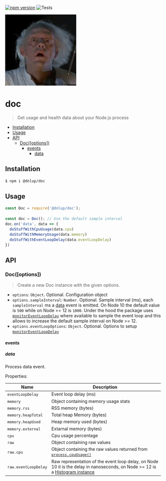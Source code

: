 [![npm version](https://badge.fury.io/js/%40dnlup%2Fdoc.svg)](https://badge.fury.io/js/%40dnlup%2Fdoc)
![Tests](https://github.com/dnlup/doc/workflows/Tests/badge.svg)

![doc brown](./doc.webp)

# doc

> Get usage and health data about your Node.js process

<!-- START doctoc generated TOC please keep comment here to allow auto update -->
<!-- DON'T EDIT THIS SECTION, INSTEAD RE-RUN doctoc TO UPDATE -->


- [Installation](#installation)
- [Usage](#usage)
- [API](#api)
  - [Doc([options])](#docoptions)
    - [events](#events)
      - [data](#data)

<!-- END doctoc generated TOC please keep comment here to allow auto update -->

## Installation

```bash
$ npm i @dnlup/doc
```

## Usage
```js
const Doc = require('@dnlup/doc');

const doc = Doc(); // Use the default sample interval
doc.on('data', data => {
  doStuffWithCpuUsage(data.cpu)
  doStuffWithMemoryUsage(data.memory)
  doStuffWithEventLoopDelay(data.eventLoopDelay)
})
```

## API

### Doc([options])

> Create a new Doc instance with the given options.

* `options`: `Object`. Optional. Configuration object
* `options.sampleInterval`: `Number`. Optional. Sample interval (ms), each `sampleInterval` ms a [data](#data) event is emitted. On Node 10 the default value is `500` while on Node >= 12 is `1000`. Under the hood the package uses [`monitorEventLoopDelay`](https://nodejs.org/docs/latest-v12.x/api/perf_hooks.html#perf_hooks_perf_hooks_monitoreventloopdelay_options) where available to sample the event loop and this allows to increase the default sample interval on Node >= 12.
* `options.eventLoopOptions`: `Object`. Optional. Options to setup [`monitorEventLoopDelay`](https://nodejs.org/docs/latest-v12.x/api/perf_hooks.html#perf_hooks_perf_hooks_monitoreventloopdelay_options)

#### events
##### data
Process data event.

Properties:

|Name|Description|
|----|----|
| `eventLoopDelay` | Event loop delay (ms) |
| `memory` | Object containing memory usage stats |
| `memory.rss` | RSS memory (bytes) |
| `memory.heapTotal` | Total heap Memory (bytes) |
| `memory.heapUsed` | Heap memory used (bytes) |
| `memory.external` | Extarnal memory (bytes) |
| `cpu` | Cpu usage percentage |
| `raw` | Object containing raw values |
| `raw.cpu` | Object containing the raw values returned from [`process.cpuUsage()`](https://nodejs.org/docs/latest-v12.x/api/process.html#process_process_cpuusage_previousvalue) |
| `raw.eventLoopDelay` | Raw representation of the event loop delay, on Node 10 it is the delay in nanoseconds, on Node >= 12 is a [Histogram instance](https://nodejs.org/docs/latest-v12.x/api/perf_hooks.html#perf_hooks_class_histogram) |
